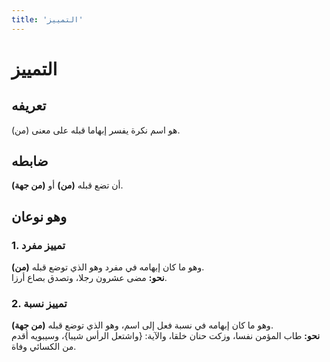 ```yaml
---
title: 'التمييز'
---
```


# التمييز

## تعريفه

هو اسم نكرة يفسر إبهاما قبله على معنى (من).

## ضابطه

أن تضع قبله **(من)** أو **(من جهة)**.

## وهو نوعان

### 1. تمييز مفرد

وهو ما كان إبهامه في مفرد وهو الذي توضع قبله **(من)**.  
**نحو:** مضى عشرون رجلا، وتصدق بصاع أرزا.

### 2. تمييز نسبة

وهو ما كان إبهامه في نسبة فعل إلى اسم، وهو الذي توضع قبله **(من جهة)**.  
**نحو:** طاب المؤمن نفسا، وزكت حنان خلقا، والآية: {واشتعل الرأس شيبا}، وسيبويه أقدم من الكسائي وفاة.
